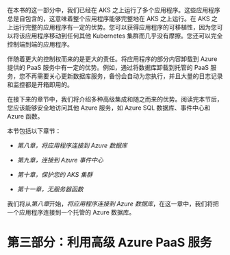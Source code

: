 在本书的这一部分中，我们已经在 AKS 之上运行了多个应用程序。这些应用程序总是自包含的，这意味着整个应用程序能够完整地在 AKS 之上运行。在 AKS 之上运行完整的应用程序有一定的优势。您可以获得应用程序的可移植性，因为您可以将该应用程序移动到任何其他 Kubernetes 集群而几乎没有摩擦。您还可以完全控制端到端的应用程序。

伴随着更大的控制权而来的是更大的责任。将应用程序的部分内容卸载到 Azure 提供的 PaaS 服务中有一定的优势。例如，通过将数据库卸载到托管的 PaaS 服务，您不再需要关心更新数据库服务，备份会自动为您执行，并且大量的日志记录和监控都是开箱即用的。

在接下来的章节中，我们将介绍多种高级集成和随之而来的优势。阅读完本节后，您应该能够安全地访问其他 Azure 服务，如 Azure SQL 数据库、事件中心和 Azure 函数。

本节包括以下章节：

+   *第八章，将应用程序连接到 Azure 数据库*

+   *第九章，连接到 Azure 事件中心*

+   *第十章，保护您的 AKS 集群*

+   *第十一章，无服务器函数*

我们将从*第八章*开始，*将应用程序连接到 Azure 数据库*，在这一章中，我们将把一个应用程序连接到一个托管的 Azure 数据库。

# 第三部分：利用高级 Azure PaaS 服务
